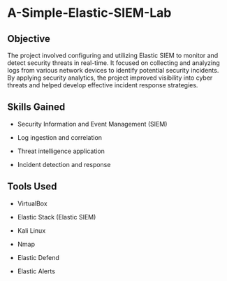 # A-Simple-Elastic-SIEM-Lab


## Objective

The project involved configuring and utilizing Elastic SIEM to monitor and detect security threats in real-time. It focused on collecting and analyzing logs from various network devices to identify potential security incidents. By applying security analytics, the project improved visibility into cyber threats and helped develop effective incident response strategies.

## Skills Gained

- Security Information and Event Management (SIEM)

- Log ingestion and correlation

- Threat intelligence application

- Incident detection and response

 ## Tools Used

- VirtualBox 

- Elastic Stack (Elastic SIEM)

- Kali Linux

- Nmap

- Elastic Defend

- Elastic Alerts

